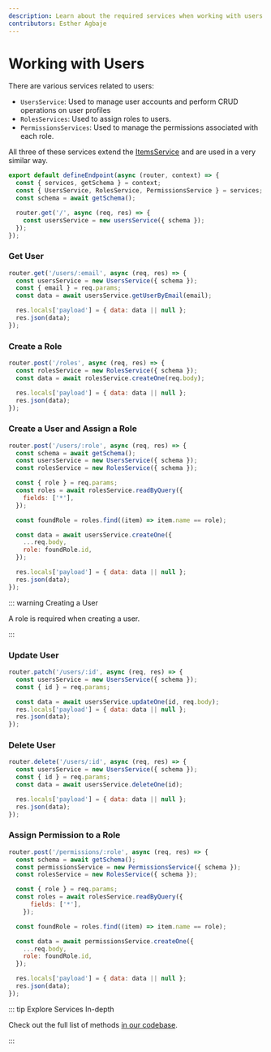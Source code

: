 ```yaml
---
description: Learn about the required services when working with users and granting them access control.
contributors: Esther Agbaje
---
```


# Working with Users

There are various services related to users:

- `UsersService`: Used to manage user accounts and perform CRUD operations on user profiles
- `RolesServices`: Used to assign roles to users.
- `PermissionsServices`: Used to manage the permissions associated with each role.

All three of these services extend the [ItemsService](/docs/extensions/services/accessing-items.md) and are used in a
very similar way.

```js
export default defineEndpoint(async (router, context) => {
  const { services, getSchema } = context;
  const { UsersService, RolesService, PermissionsService } = services;
  const schema = await getSchema();

  router.get('/', async (req, res) => {
    const usersService = new usersService({ schema });
  });
});
```

### Get User

```js
router.get('/users/:email', async (req, res) => {
  const usersService = new UsersService({ schema });
  const { email } = req.params;
  const data = await usersService.getUserByEmail(email);

  res.locals['payload'] = { data: data || null };
  res.json(data);
});
```

### Create a Role

```js
router.post('/roles', async (req, res) => {
  const rolesService = new RolesService({ schema });
  const data = await rolesService.createOne(req.body);

  res.locals['payload'] = { data: data || null };
  res.json(data);
});
```

### Create a User and Assign a Role

```js
router.post('/users/:role', async (req, res) => {
  const schema = await getSchema();
  const usersService = new UsersService({ schema });
  const rolesService = new RolesService({ schema });

  const { role } = req.params;
  const roles = await rolesService.readByQuery({
    fields: ['*'],
  });

  const foundRole = roles.find((item) => item.name == role);

  const data = await usersService.createOne({
    ...req.body,
    role: foundRole.id,
  });

  res.locals['payload'] = { data: data || null };
  res.json(data);
});
```

::: warning Creating a User

A role is required when creating a user.

:::

### Update User

```js
router.patch('/users/:id', async (req, res) => {
  const usersService = new UsersService({ schema });
  const { id } = req.params;

  const data = await usersService.updateOne(id, req.body);
  res.locals['payload'] = { data: data || null };
  res.json(data);
});
```

### Delete User

```js
router.delete('/users/:id', async (req, res) => {
  const usersService = new UsersService({ schema });
  const { id } = req.params;
  const data = await usersService.deleteOne(id);

  res.locals['payload'] = { data: data || null };
  res.json(data);
});
```

### Assign Permission to a Role

```js
router.post('/permissions/:role', async (req, res) => {
  const schema = await getSchema();
  const permissionsService = new PermissionsService({ schema });
  const rolesService = new RolesService({ schema });

  const { role } = req.params;
  const roles = await rolesService.readByQuery({
      fields: ['*'],
    });

  const foundRole = roles.find((item) => item.name == role);

  const data = await permissionsService.createOne({
    ...req.body,
    role: foundRole.id,
  });

  res.locals['payload'] = { data: data || null };
  res.json(data);
});
```

::: tip Explore Services In-depth

Check out the full list of methods [in our codebase](https://github.com/directus/directus/blob/main/api/src/services).

:::
